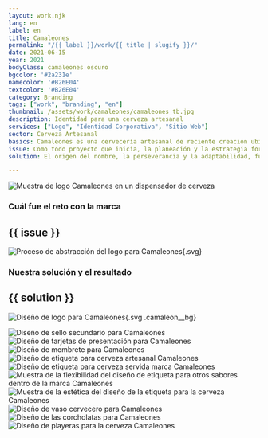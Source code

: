 ```yaml
---
layout: work.njk 
lang: en
label: en
title: Camaleones
permalink: "/{{ label }}/work/{{ title | slugify }}/"
date: 2021-06-15
year: 2021
bodyClass: camaleones oscuro
bgcolor: '#2a231e'
namecolor: '#B26E04'
textcolor: '#B26E04'
category: Branding
tags: ["work", "branding", "en"]
thumbnail: /assets/work/camaleones/camaleones_tb.jpg
description: Identidad para una cerveza artesanal
services: ["Logo", "Identidad Corporativa", "Sitio Web"]
sector: Cerveza Artesanal
basics: Camaleones es una cervecería artesanal de reciente creación ubicada en Cancún, Quintana Roo. Su nombre surge por la historia de sus creadores, quienes tras la pandemia tuvieron que ganar la habilidad de adaptarse a la nueva realidad, sobrevivir a un entorno difícil, a una situación laboral y social adversa.
issue: Como todo proyecto que inicia, la planeación y la estrategia forman parte medular para una adecuada construcción de marca. Se contaba con un nombre adecuado, un producto de calidad pero en ese entonces aun en proceso de mejora. Pero también se carecía de un logo adecuado, una etiqueta memorable y atractiva, así como una identidad que pudiera reforzar el estilo de comunicación de esta cerveza.
solution: El origen del nombre, la perseverancia y la adaptabilidad, fueron valores muy importantes para su creación, por tal motivo se decide impulsar como premisa para su identidad. El producto se enfoca a un público dispuesto a probar nuevos sabores, a disfrutar una cerveza sin importar que la acompañen con unos tacos de la esquina, o bien una tarde tranquila en la playa con los amigos, o inclusive en una cena de 3 tiempos en un buen restaurante.

---
```


![Muestra de logo Camaleones en un dispensador de cerveza](/assets/work/camaleones/camaleones_fuente_servidor.jpg)

<div class="column__2">
    <div class="col__left">
        <h3>Cuál fue el reto con la marca</h3>
    </div>
    <div class="col__right">
        <h2>{{ issue }}</h2>
    </div>
</div>

![Proceso de abstracción del logo para Camaleones](/assets/work/camaleones/camaleones_logo_proceso.svg){.svg}

<div class="column__2 work__column__2">
    <div class="col__left">
        <h3>Nuestra solución y el resultado</h3>
    </div>
    <div class="col__right">
        <h2>{{ solution }}</h2>
    </div>
</div>

![Diseño de logo para Camaleones](/assets/work/camaleones/camaleones_logo.gif){.svg .camaleon__bg}

![Diseño de sello secundario para Camaleones](/assets/work/camaleones/camaleones_sello_impreso.jpg)
![Diseño de tarjetas de presentación para Camaleones](/assets/work/camaleones/camaleones_tarjeta.jpg)
![Diseño de membrete para Camaleones](/assets/work/camaleones/camaleones_membrete.jpg)
![Diseño de etiqueta para cerveza artesanal Camaleones](/assets/work/camaleones/camaleones_botella.jpg)
![Diseño de etiqueta para cerveza servida marca Camaleones](/assets/work/camaleones/camaleones_session_ipa.jpg)
![Muestra de la flexibilidad del diseño de etiqueta para otros sabores dentro de la marca Camaleones](/assets/work/camaleones/camaleones_sabores_maltas.jpg)
![Muestra de la estética del diseño de la etiqueta para la cerveza Camaleones](/assets/work/camaleones/camaleones_vaso_servido.jpg)
![Diseño de vaso cervecero para Camaleones](/assets/work/camaleones/camaleones_tarro_servido.jpg)
![Diseño de las corcholatas para Camaleones](/assets/work/camaleones/camaleones_corcholatas.jpg)
![Diseño de playeras para la cerveza Camaleones](/assets/work/camaleones/camaleones_playera.jpg)